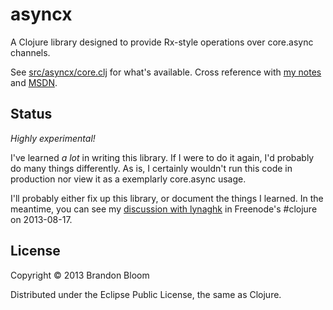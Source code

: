 # asyncx

A Clojure library designed to provide Rx-style operations over core.async channels.

See [src/asyncx/core.clj][1] for what's available.
Cross reference with [my notes][2] and [MSDN][3].

## Status

*Highly experimental!*

I've learned *a lot* in writing this library. If I were to
do it again, I'd probably do many things differently. As is,
I certainly wouldn't run this code in production nor view
it as a exemplarly core.async usage.

I'll probably either fix up this library, or document the things I
learned. In the meantime, you can see my [discussion with lynaghk][4]
in Freenode's #clojure on 2013-08-17.

## License

Copyright © 2013 Brandon Bloom

Distributed under the Eclipse Public License, the same as Clojure.


[1]: ./src/asyncx/core.clj
[2]: ./notes
[3]: http://msdn.microsoft.com/en-us/library/system.reactive.linq.observable(v=vs.103).aspx
[4]: http://www.raynes.me/logs/irc.freenode.net/clojure/2013-08-17.txt
